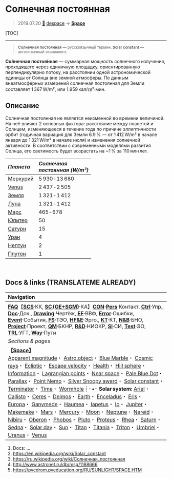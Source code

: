 # Солнечная постоянная
> 2019.07.20 [🚀](../index/index.md) [despace](index.md) → **[Space](index.md)**

[TOC]

---

> <small>**Солнечная постоянная** — русскоязычный термин. **Solar constant** — англоязычный эквивалент.</small>

**Со́лнечная постоя́нная** — суммарная мощность солнечного излучения, проходящего через единичную площадку, ориентированную перпендикулярно потоку, на расстоянии одной астрономической единицы от Солнца вне земной атмосферы. По данным внеатмосферных измерений солнечная постоянная для Земли составляет 1 367 W/m², или 1.959 кал/㎝²·мин.



## Описание
Солнечная постоянная не является неизменной во времени величиной. На неё влияют 2 основных фактора: расстояние между планетой и Солнцем, изменяющееся в течение года по причине эллиптичности орбит (годичная вариация для Земли 6.9 % — от 1 412 W/m² в начале января до 1 321 W/m² в начале июля) и изменения солнечной активности. В соответствии с современными моделями развития Солнца, его светимость будет возрастать на ~1 % за 110 млн лет.


|*Планета*|*Солнечная<br> постоянная (W/m²)*|
|:--|:--|
|[Меркурий](mercury.md)|5 930 ‑ 13 680|
|[Venus](venus.md)|2 437 ‑ 2 505|
|[Земля](earth.md)|1 321 ‑ 1 412|
|[Луна](moon.md)|1 321 ‑ 1 412|
|[Марс](mars.md)|465 ‑ 678|
|[Юпитер](jupiter.md)|50|
|[Сатурн](saturn.md)|15|
|[Уран](uranus.md)|4|
|[Нептун](neptune.md)|2|
|[Плутон](pluto.md)|1|



<p style="page-break-after:always"> </p>

## Docs & links (TRANSLATEME ALREADY)
|Navigation|
|:--|
|**[FAQ](faq.md)**【**[SCS](scs.md)**·КК, **[SC (OE+SGM)](sc.md)**·КА】**[CON](contact.md)·[Pers](person.md)**·Контакт, **[Ctrl](control.md)**·Упр., **[Doc](doc.md)**·Док., **[Drawing](drawing.md)**·Чертёж, **[EF](ef.md)**·ВВФ, **[Error](error.md)**·Ошибки, **[Event](event.md)**·События, **[FS](fs.md)**·ТЭО, **[HF&E](hfe.md)**·Эрго., **[KT](kt.md)**·КТ, **[N&B](nnb.md)**·БНО, **[Project](project.md)**·Проект, **[QM](qm.md)**·БКНР, **[R&D](rnd.md)**·НИОКР, **[SI](si.md)**·СИ, **[Test](test.md)**·ЭО, **[TRL](trl.md)**·УГТ, **[Way](way.md)**·Пути|
|*Sections & pages*|
|**【[Space](index.md)】**<br> [Apparent magnitude](app_mag.md)・ [Astro.object](aob.md)・ [Blue Marble](earth.md)・ [Cosmic rays](cr.md)・ [Ecliptic](ecliptic.md)・ [Escape velocity](esc_vel.md)・ [Health](health.md)・ [Hill sphere](hill_sphere.md)・ [Information](info.md)・ [Lagrangian points](l_points.md)・ [Near space](near_space.md)・ [Pale Blue Dot](earth.md)・ [Parallax](parallax.md)・ [Point Nemo](earth.md)・ [Silver Snoopy award](silver_snoopy_award.md)・ [Solar constant](solar_const.md)・ [Terminator](terminator.md)・ [Time](time.md)・ [Wormhole](wormhole.md) ┊ ··•·· **Solar system:** [Ariel](ariel.md)・ [Callisto](callisto.md)・ [Ceres](ceres.md)・ [Deimos](deimos.md)・ [Earth](earth.md)・ [Enceladus](enceladus.md)・ [Eris](eris.md)・ [Europa](europa.md)・ [Ganymede](ganymede.md)・ [Haumea](haumea.md)・ [Iapetus](iapetus.md)・ [Io](io.md)・ [Jupiter](jupiter.md)・ [Makemake](makemake.md)・ [Mars](mars.md)・ [Mercury](mercury.md)・ [Moon](moon.md)・ [Neptune](neptune.md)・ [Nereid](nereid.md)・ [Nibiru](nibiru.md)・ [Oberon](oberon.md)・ [Phobos](phobos.md)・ [Pluto](pluto.md)・ [Proteus](proteus.md)・ [Rhea](rhea.md)・ [Saturn](saturn.md)・ [Sedna](sedna.md)・ [Solar day](solar_day.md)・ [Sun](sun.md)・ [Titan](titan.md)・ [Titania](titania.md)・ [Triton](triton.md)・ [Umbriel](umbriel.md)・ [Uranus](uranus.md)・ [Venus](venus.md)|

   1. Docs: …
   1. <https://en.wikipedia.org/wiki/Solar_constant>
   1. <https://ru.wikipedia.org/wiki/Солнечная_постоянная>
   1. <http://www.astronet.ru/db/msg/1188666>
   1. <https://pvcdrom.pveducation.org/RU/SUNLIGHT/SPACE.HTM>
